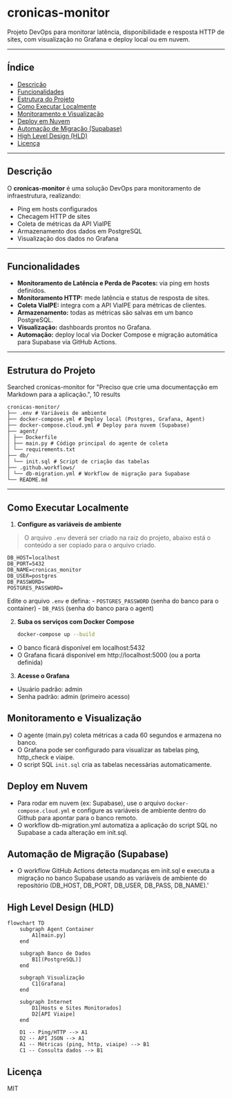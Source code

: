 # cronicas-monitor

Projeto DevOps para monitorar latência, disponibilidade e resposta HTTP de sites, com visualização no Grafana e deploy local ou em nuvem.

---

## Índice

- [Descrição](#descrição)
- [Funcionalidades](#funcionalidades)
- [Estrutura do Projeto](#estrutura-do-projeto)
- [Como Executar Localmente](#como-executar-localmente)
- [Monitoramento e Visualização](#monitoramento-e-visualização)
- [Deploy em Nuvem](#deploy-em-nuvem)
- [Automação de Migração (Supabase)](#automação-de-migração-supabase)
- [High Level Design (HLD)](#high-level-design-hld)
- [Licença](#licença)

---

## Descrição

O **cronicas-monitor** é uma solução DevOps para monitoramento de infraestrutura, realizando:
- Ping em hosts configurados
- Checagem HTTP de sites
- Coleta de métricas da API ViaIPE
- Armazenamento dos dados em PostgreSQL
- Visualização dos dados no Grafana

---

## Funcionalidades

- **Monitoramento de Latência e Perda de Pacotes:** via ping em hosts definidos.
- **Monitoramento HTTP:** mede latência e status de resposta de sites.
- **Coleta ViaIPE:** integra com a API ViaIPE para métricas de clientes.
- **Armazenamento:** todas as métricas são salvas em um banco PostgreSQL.
- **Visualização:** dashboards prontos no Grafana.
- **Automação:** deploy local via Docker Compose e migração automática para Supabase via GitHub Actions.

---

## Estrutura do Projeto


Searched cronicas-monitor for "Preciso que crie uma documentaçção em Markdown para a aplicação.", 10 results

```
cronicas-monitor/ 
├── .env # Variáveis de ambiente 
├── docker-compose.yml # Deploy local (Postgres, Grafana, Agent) 
├── docker-compose.cloud.yml # Deploy para nuvem (Supabase) 
├── agent/ 
│ ├── Dockerfile 
│ ├── main.py # Código principal do agente de coleta 
│ └── requirements.txt 
├── db/ 
│ └── init.sql # Script de criação das tabelas 
├── .github.workflows/ 
│ └── db-migration.yml # Workflow de migração para Supabase 
└── README.md
```

---

## Como Executar Localmente

1. **Configure as variáveis de ambiente**

> O arquivo `.env` deverá ser criado na raiz do projeto, abaixo está o conteúdo a ser copiado para o arquivo criado.
```
DB_HOST=localhost
DB_PORT=5432
DB_NAME=cronicas_monitor
DB_USER=postgres
DB_PASSWORD=
POSTGRES_PASSWORD=
```

   Edite o arquivo `.env` e defina:
    - `POSTGRES_PASSWORD` (senha do banco para o container)
    - `DB_PASS` (senha do banco para o agent)

2. **Suba os serviços com Docker Compose**

   ```sh
   docker-compose up --build
   ```

- O banco ficará disponível em localhost:5432
- O Grafana ficará disponível em http://localhost:5000 (ou a porta definida)

3. **Acesse o Grafana**

- Usuário padrão: admin
- Senha padrão: admin (primeiro acesso)

## Monitoramento e Visualização
- O agente (main.py) coleta métricas a cada 60 segundos e armazena no banco.
- O Grafana pode ser configurado para visualizar as tabelas ping, http_check e viaipe.
- O script SQL `init.sql` cria as tabelas necessárias automaticamente.

## Deploy em Nuvem
- Para rodar em nuvem (ex: Supabase), use o arquivo `docker-compose.cloud.yml` e configure as variáveis de ambiente dentro do Github para apontar para o banco remoto.
- O workflow db-migration.yml automatiza a aplicação do script SQL no Supabase a cada alteração em init.sql.

## Automação de Migração (Supabase)
- O workflow GitHub Actions detecta mudanças em init.sql e executa a migração no banco Supabase usando as variáveis de ambiente do repositório (DB_HOST, DB_PORT, DB_USER, DB_PASS, DB_NAME).'

## High Level Design (HLD)

```mermaid
flowchart TD
    subgraph Agent Container
        A1[main.py]
    end

    subgraph Banco de Dados
        B1[(PostgreSQL)]
    end

    subgraph Visualização
        C1[Grafana]
    end

    subgraph Internet
        D1[Hosts e Sites Monitorados]
        D2[API Viaipe]
    end

    D1 -- Ping/HTTP --> A1
    D2 -- API JSON --> A1
    A1 -- Métricas (ping, http, viaipe) --> B1
    C1 -- Consulta dados --> B1
```

## Licença
MIT